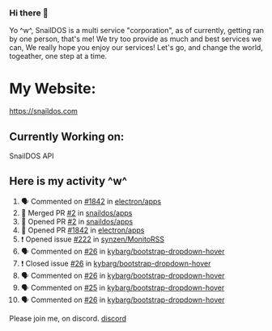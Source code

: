 ### Hi there 👋
Yo ^w^,
SnailDOS is a multi service "corporation", as of currently, getting ran by one person, that's me!
We try too provide as much and best services we can, We really hope you enjoy our services!
Let's go, and change the world, togeather, one step at a time.
# My Website:
https://snaildos.com
## Currently Working on:
SnailDOS API
## Here is my activity ^w^
<!--START_SECTION:activity-->
1. 🗣 Commented on [#1842](https://github.com/electron/apps/issues/1842) in [electron/apps](https://github.com/electron/apps)
2. 🎉 Merged PR [#2](https://github.com/snaildos/apps/pull/2) in [snaildos/apps](https://github.com/snaildos/apps)
3. 💪 Opened PR [#2](https://github.com/snaildos/apps/pull/2) in [snaildos/apps](https://github.com/snaildos/apps)
4. 💪 Opened PR [#1842](https://github.com/electron/apps/pull/1842) in [electron/apps](https://github.com/electron/apps)
5. ❗️ Opened issue [#222](https://github.com/synzen/MonitoRSS/issues/222) in [synzen/MonitoRSS](https://github.com/synzen/MonitoRSS)
6. 🗣 Commented on [#26](https://github.com/kybarg/bootstrap-dropdown-hover/issues/26) in [kybarg/bootstrap-dropdown-hover](https://github.com/kybarg/bootstrap-dropdown-hover)
7. ❗️ Closed issue [#26](https://github.com/kybarg/bootstrap-dropdown-hover/issues/26) in [kybarg/bootstrap-dropdown-hover](https://github.com/kybarg/bootstrap-dropdown-hover)
8. 🗣 Commented on [#26](https://github.com/kybarg/bootstrap-dropdown-hover/issues/26) in [kybarg/bootstrap-dropdown-hover](https://github.com/kybarg/bootstrap-dropdown-hover)
9. 🗣 Commented on [#25](https://github.com/kybarg/bootstrap-dropdown-hover/issues/25) in [kybarg/bootstrap-dropdown-hover](https://github.com/kybarg/bootstrap-dropdown-hover)
10. 🗣 Commented on [#26](https://github.com/kybarg/bootstrap-dropdown-hover/issues/26) in [kybarg/bootstrap-dropdown-hover](https://github.com/kybarg/bootstrap-dropdown-hover)
<!--END_SECTION:activity-->
Please join me, on discord.
[discord](https://invite.gg/snaildos)
